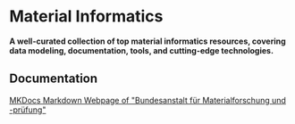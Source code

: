 # Material Informatics

**A well-curated collection of top material informatics resources, covering data modeling, documentation, tools, and cutting-edge technologies.**

## Documentation

[MKDocs Markdown Webpage of "Bundesanstalt für Materialforschung und -prüfung"](https://github.com/BAMresearch/bam-masterdata)

